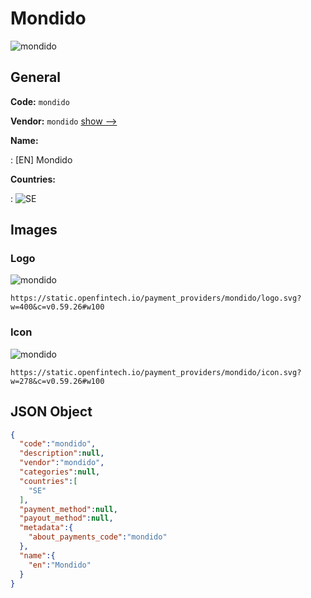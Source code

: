 
# Mondido 
![mondido](https://static.openfintech.io/payment_providers/mondido/logo.svg?w=400&c=v0.59.26#w100)  

## General 
 
**Code:** `mondido` 
 
**Vendor:** `mondido` [show -->](/vendors/mondido/) 
 
**Name:** 
 
:	[EN] Mondido 
 
 
**Countries:** 
 
:	![SE](https://cdnjs.cloudflare.com/ajax/libs/flag-icon-css/3.3.0/flags/4x3/se.svg#w24)  

## Images 

### Logo 
 
![mondido](https://static.openfintech.io/payment_providers/mondido/logo.svg?w=400&c=v0.59.26#w100)  

```
https://static.openfintech.io/payment_providers/mondido/logo.svg?w=400&c=v0.59.26#w100
```  

### Icon 
 
![mondido](https://static.openfintech.io/payment_providers/mondido/icon.svg?w=278&c=v0.59.26#w100)  

```
https://static.openfintech.io/payment_providers/mondido/icon.svg?w=278&c=v0.59.26#w100
```  

## JSON Object 

```json
{
  "code":"mondido",
  "description":null,
  "vendor":"mondido",
  "categories":null,
  "countries":[
    "SE"
  ],
  "payment_method":null,
  "payout_method":null,
  "metadata":{
    "about_payments_code":"mondido"
  },
  "name":{
    "en":"Mondido"
  }
}
```  
